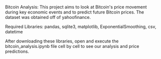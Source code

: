 Bitcoin Analysis:
This project aims to look at Bitcoin's price movement during key economic events and to predict future Bitcoin prices. The dataset was obtained off of yahoofinance.

Required Libraries:
pandas, sqlite3, matplotlib, ExponentialSmoothing, csv, datetime

After downloading these libraries, open and execute the bitcoin_analysis.ipynb file cell by cell to see our analysis and price predictions.
